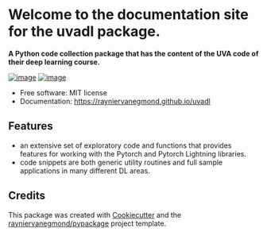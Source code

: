 # Welcome to the documentation site for the uvadl package.

**A Python code collection package that has the content of the UVA code of their deep learning course.**

[![image](https://img.shields.io/pypi/v/uvadl.svg)](https://pypi.python.org/pypi/uvadl)
[![image](https://pyup.io/repos/github/rayniervanegmond/uvadl/shield.svg)](https://pyup.io/repos/github/rayniervanegmond/uvadl)

-   Free software: MIT license
-   Documentation: https://rayniervanegmond.github.io/uvadl
    

## Features
- an extensive set of exploratory code and functions that provides features for working with the Pytorch and Pytorch Lightning libraries.
- code snippets are both generic utility routines and full sample applications in many different DL areas.
## Credits

This package was created with [Cookiecutter](https://github.com/cookiecutter/cookiecutter) and the [rayniervanegmond/pypackage](https://github.com/rayniervanegmond/pypackage) project template.
